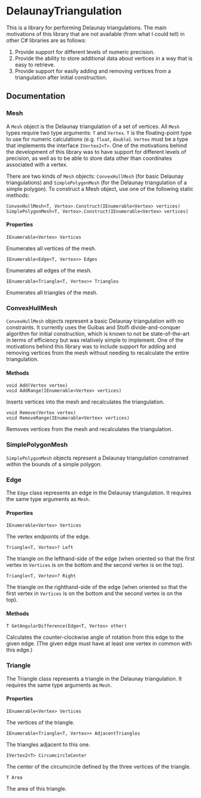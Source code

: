 # DelaunayTriangulation
This is a library for performing Delaunay triangulations. The main motivations of this library that are not available (from what I could tell) in other C# libraries are as follows:
1. Provide support for different levels of numeric precision.
2. Provide the ability to store additional data about vertices in a way that is easy to retrieve.
3. Provide support for easily adding and removing vertices from a triangulation after initial construction.

## Documentation
### Mesh
A `Mesh` object is the Delaunay triangulation of a set of vertices. All `Mesh` types require two type arguments: `T` and `Vertex`. `T` is the floating-point type to use for numeric calculations (e.g. `float`, `double`). `Vertex` must be a type that implements the interface `IVertex2<T>`. One of the motivations behind the development of this library was to have support for different levels of precision, as well as to be able to store data other than coordinates associated with a vertex.

There are two kinds of `Mesh` objects: `ConvexHullMesh` (for basic Delaunay triangulations) and `SimplePolygonMesh` (for the Delaunay triangulation of a simple polygon). To construct a Mesh object, use one of the following static methods:

    ConvexHullMesh<T, Vertex>.Construct(IEnumerable<Vertex> vertices)
    SimplePolygonMesh<T, Vertex>.Construct(IEnumerable<Vertex> vertices)

#### Properties
    IEnumerable<Vertex> Vertices

Enumerates all vertices of the mesh.

    IEnumerable<Edge<T, Vertex>> Edges

Enumerates all edges of the mesh.

    IEnumerable<Triangle<T, Vertex>> Triangles

Enumerates all triangles of the mesh.

### ConvexHullMesh
`ConvexHullMesh` objects represent a basic Delaunay triangulation with no constraints. It currently uses the Guibas and Stolfi divide-and-conquer algorithm for initial construction, which is known to not be state-of-the-art in terms of efficiency but was relatively simple to implement. One of the motivations behind this library was to include support for adding and removing vertices from the mesh without needing to recalculate the entire triangulation.

#### Methods
    void Add(Vertex vertex)
    void AddRange(IEnumerable<Vertex> vertices)

Inserts vertices into the mesh and recalculates the triangulation.

    void Remove(Vertex vertex)
    void RemoveRange(IEnumerable<Vertex> vertices)

Removes vertices from the mesh and recalculates the triangulation.

### SimplePolygonMesh
`SimplePolygonMesh` objects represent a Delaunay triangulation constrained within the bounds of a simple polygon.

### Edge
The `Edge` class represents an edge in the Delaunay triangulation. It requires the same type arguments as `Mesh`.

#### Properties
    IEnumerable<Vertex> Vertices

The vertex endpoints of the edge.

    Triangle<T, Vertex>? Left

The triangle on the lefthand-side of the edge (when oriented so that the first vertex in `Vertices` is on the bottom and the second vertex is on the top).

    Triangle<T, Vertex>? Right

The triangle on the righthand-side of the edge (when oriented so that the first vertex in `Vertices` is on the bottom and the second vertex is on the top).

#### Methods
    T GetAngularDifference(Edge<T, Vertex> other)

Calculates the counter-clockwise angle of rotation from this edge to the given edge. (The given edge must have at least one vertex in common with this edge.)

### Triangle
The Triangle class represents a triangle in the Delaunay triangulation. It requires the same type arguments as `Mesh`.

#### Properties
    IEnumerable<Vertex> Vertices

The vertices of the triangle.

    IEnumerable<Triangle<T, Vertex>> AdjacentTriangles

The triangles adjacent to this one.

    IVertex2<T> CircumcircleCenter

The center of the circumcircle defined by the three vertices of the triangle.

    T Area

The area of this triangle.

